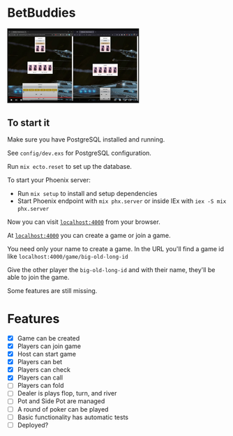 # BetBuddies

<a href="https://www.youtube.com/watch?v=1FE8Qc-SYfs"><img src="./priv/static/images/bet_buddies.png" style="width:60%" /></a>

## To start it

Make sure you have PostgreSQL installed and running.

See `config/dev.exs` for PostgreSQL configuration.

Run `mix ecto.reset` to set up the database.

To start your Phoenix server:

  * Run `mix setup` to install and setup dependencies
  * Start Phoenix endpoint with `mix phx.server` or inside IEx with `iex -S mix phx.server`

Now you can visit [`localhost:4000`](http://localhost:4000) from your browser.

At [`localhost:4000`](http://localhost:4000) you can create a game or join a game.

You need only your name to create a game. In the URL you'll find a game id like `localhost:4000/game/big-old-long-id`

Give the other player the `big-old-long-id` and with their name, they'll be able to join the game.

Some features are still missing.

# Features
- [x] Game can be created
- [x] Players can join game
- [x] Host can start game
- [x] Players can bet
- [x] Players can check
- [x] Players can call
- [ ] Players can fold
- [ ] Dealer is plays flop, turn, and river
- [ ] Pot and Side Pot are managed
- [ ] A round of poker can be played
- [ ] Basic functionality has automatic tests
- [ ] Deployed?